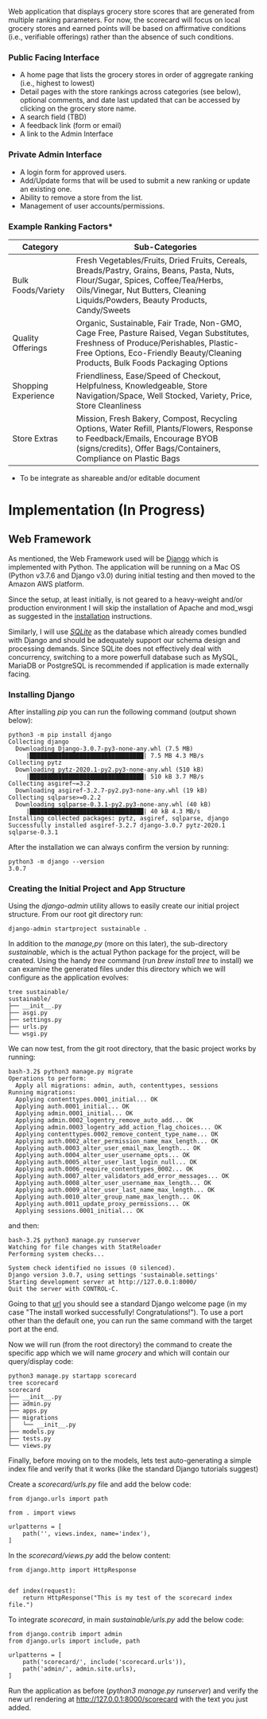 
Web application that displays grocery store scores that are generated from multiple ranking parameters. For now, the scorecard will focus on local grocery stores and earned points will be based on affirmative conditions (i.e., verifiable offerings) rather than the absence of such conditions.

### Public Facing Interface

* A home page that lists the grocery stores in order of aggregate ranking (i.e., highest to lowest)
* Detail pages with the store rankings across categories (see below), optional comments, and date last updated that can be accessed by clicking on the grocery store name.
* A search field (TBD)
* A feedback link (form or email)
* A link to the Admin Interface

### Private Admin Interface

* A login form for approved users.
* Add/Update forms that will be used to submit a new ranking or update an existing one.
* Ability to remove a store from the list.
* Management of user accounts/permissions.

### Example Ranking Factors*

| Category | Sub-Categories |
| -------- | ------- |
| Bulk Foods/Variety  | Fresh Vegetables/Fruits, Dried Fruits, Cereals, Breads/Pastry, Grains, Beans, Pasta, Nuts, Flour/Sugar, Spices, Coffee/Tea/Herbs, Oils/Vinegar, Nut Butters, Cleaning Liquids/Powders, Beauty Products, Candy/Sweets|
| Quality Offerings | Organic, Sustainable, Fair Trade, Non-GMO, Cage Free, Pasture Raised, Vegan Substitutes, Freshness of Produce/Perishables, Plastic-Free Options, Eco-Friendly Beauty/Cleaning Products, Bulk Foods Packaging Options |
| Shopping Experience | Friendliness, Ease/Speed of Checkout, Helpfulness, Knowledgeable, Store Navigation/Space, Well Stocked, Variety, Price, Store Cleanliness |
| Store Extras | Mission, Fresh Bakery, Compost, Recycling Options, Water Refill, Plants/Flowers, Response to Feedback/Emails, Encourage BYOB (signs/credits), Offer Bags/Containers, Compliance on Plastic Bags| Paperless Receipts, Eat-in Services/Prepared Food |

* To be integrate as shareable and/or editable document


# Implementation (In Progress)

## Web Framework

As mentioned, the Web Framework used will be [Django](https://www.djangoproject.com) which is implemented with Python. The application will be running on a Mac OS (Python v3.7.6 and Django v3.0) during initial testing and then moved to the Amazon AWS platform.

Since the setup, at least initially, is not geared to a heavy-weight and/or production environment I will skip the installation of Apache and mod_wsgi as suggested in the [installation](https://docs.djangoproject.com/en/3.0/topics/install/) instructions.

Similarly, I will use [_SQLite_](https://www.sqlite.org/index.html) as the database which already comes bundled with Django and should be adequately support our schema design and processing demands. Since SQLite does not effectively deal with concurrency, switching to a more powerfull database such as MySQL, MariaDB or PostgreSQL is recommended if application is made externally facing.

### Installing Django

After installing _pip_ you can run the following command (output shown below):
```
python3 -m pip install django
Collecting django
  Downloading Django-3.0.7-py3-none-any.whl (7.5 MB)
     |████████████████████████████████| 7.5 MB 4.3 MB/s 
Collecting pytz
  Downloading pytz-2020.1-py2.py3-none-any.whl (510 kB)
     |████████████████████████████████| 510 kB 3.7 MB/s 
Collecting asgiref~=3.2
  Downloading asgiref-3.2.7-py2.py3-none-any.whl (19 kB)
Collecting sqlparse>=0.2.2
  Downloading sqlparse-0.3.1-py2.py3-none-any.whl (40 kB)
     |████████████████████████████████| 40 kB 4.3 MB/s 
Installing collected packages: pytz, asgiref, sqlparse, django
Successfully installed asgiref-3.2.7 django-3.0.7 pytz-2020.1 sqlparse-0.3.1
```

After the installation we can always confirm the version by running:
```
python3 -m django --version
3.0.7
```

### Creating the Initial Project and App Structure

Using the _django-admin_ utility allows to easily create our initial project structure. From our root git directory run:
```
django-admin startproject sustainable .
```
In addition to the _manage,py_ (more on this later), the sub-directory _sustainable_, which is the actual Python package for the project, will be created. Using the handy _tree_ command (run _brew install tree_ to install) we can examine the generated files under this directory which we will configure as the application evolves:
```
tree sustainable/
sustainable/
├── __init__.py
├── asgi.py
├── settings.py
├── urls.py
└── wsgi.py
```

We can now test, from the git root directory, that the basic project works by running:

```
bash-3.2$ python3 manage.py migrate
Operations to perform:
  Apply all migrations: admin, auth, contenttypes, sessions
Running migrations:
  Applying contenttypes.0001_initial... OK
  Applying auth.0001_initial... OK
  Applying admin.0001_initial... OK
  Applying admin.0002_logentry_remove_auto_add... OK
  Applying admin.0003_logentry_add_action_flag_choices... OK
  Applying contenttypes.0002_remove_content_type_name... OK
  Applying auth.0002_alter_permission_name_max_length... OK
  Applying auth.0003_alter_user_email_max_length... OK
  Applying auth.0004_alter_user_username_opts... OK
  Applying auth.0005_alter_user_last_login_null... OK
  Applying auth.0006_require_contenttypes_0002... OK
  Applying auth.0007_alter_validators_add_error_messages... OK
  Applying auth.0008_alter_user_username_max_length... OK
  Applying auth.0009_alter_user_last_name_max_length... OK
  Applying auth.0010_alter_group_name_max_length... OK
  Applying auth.0011_update_proxy_permissions... OK
  Applying sessions.0001_initial... OK
```
and then:

```
bash-3.2$ python3 manage.py runserver
Watching for file changes with StatReloader
Performing system checks...

System check identified no issues (0 silenced).
Django version 3.0.7, using settings 'sustainable.settings'
Starting development server at http://127.0.0.1:8000/
Quit the server with CONTROL-C.
```

Going to that [url](http://127.0.0.1:8000/) you should see a standard Django welcome page (in my case "The install worked successfully! Congratulations!"). To use a port other than the default one, you can run the same command with the target port at the end.

Now we will run (from the root directory) the command to create the specific app which we will name _grocery_ and which will contain our query/display code:
```
python3 manage.py startapp scorecard
tree scorecard
scorecard
├── __init__.py
├── admin.py
├── apps.py
├── migrations
│   └── __init__.py
├── models.py
├── tests.py
└── views.py
```
Finally, before moving on to the models, lets test auto-generating a simple index file and verify that it works (like the standard Django tutorials suggest)

Create a _scorecard/urls.py_ file and add the below code:
```
from django.urls import path

from . import views

urlpatterns = [
    path('', views.index, name='index'),
]
```

In the _scorecard/views.py_ add the below content:
```
from django.http import HttpResponse


def index(request):
    return HttpResponse("This is my test of the scorecard index file.")
```

To integrate _scorecard_, in main _sustainable/urls.py_ add the below code:
```
from django.contrib import admin
from django.urls import include, path

urlpatterns = [
    path('scorecard/', include('scorecard.urls')),
    path('admin/', admin.site.urls),
]
```

Run the application as before (_python3 manage.py runserver_) and verify the new url rendering at http://127.0.0.1:8000/scorecard with the text you just added.
